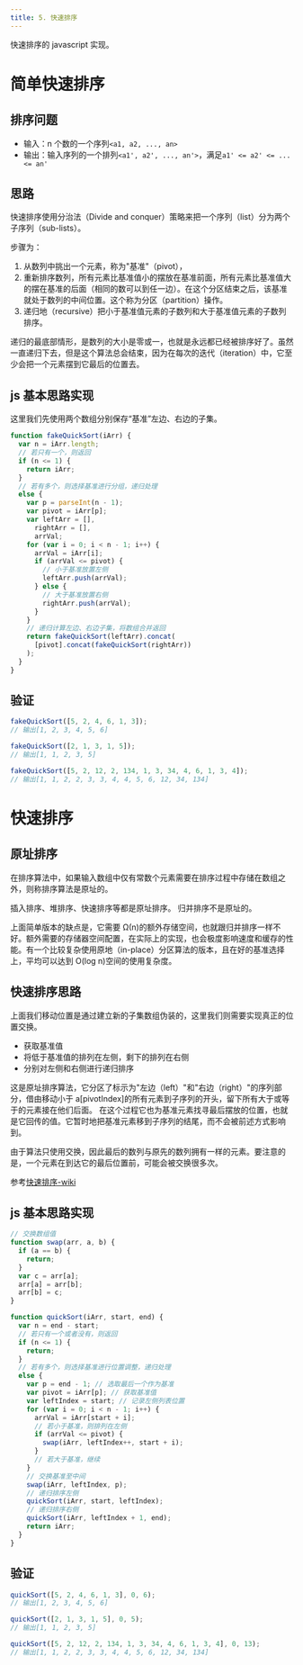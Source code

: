 ```yaml
---
title: 5. 快速排序
---
```


快速排序的 javascript 实现。

<!--more-->

# 简单快速排序

## 排序问题

- 输入：n 个数的一个序列`<a1, a2, ..., an>`
- 输出：输入序列的一个排列`<a1', a2', ..., an'>`，满足`a1' <= a2' <= ... <= an'`

## 思路

快速排序使用分治法（Divide and conquer）策略来把一个序列（list）分为两个子序列（sub-lists）。

步骤为：

1. 从数列中挑出一个元素，称为"基准"（pivot），
2. 重新排序数列，所有元素比基准值小的摆放在基准前面，所有元素比基准值大的摆在基准的后面（相同的数可以到任一边）。在这个分区结束之后，该基准就处于数列的中间位置。这个称为分区（partition）操作。
3. 递归地（recursive）把小于基准值元素的子数列和大于基准值元素的子数列排序。

递归的最底部情形，是数列的大小是零或一，也就是永远都已经被排序好了。虽然一直递归下去，但是这个算法总会结束，因为在每次的迭代（iteration）中，它至少会把一个元素摆到它最后的位置去。

## js 基本思路实现

这里我们先使用两个数组分别保存“基准”左边、右边的子集。

```javascript
function fakeQuickSort(iArr) {
  var n = iArr.length;
  // 若只有一个，则返回
  if (n <= 1) {
    return iArr;
  }
  // 若有多个，则选择基准进行分组，递归处理
  else {
    var p = parseInt(n - 1);
    var pivot = iArr[p];
    var leftArr = [],
      rightArr = [],
      arrVal;
    for (var i = 0; i < n - 1; i++) {
      arrVal = iArr[i];
      if (arrVal <= pivot) {
        // 小于基准放置左侧
        leftArr.push(arrVal);
      } else {
        // 大于基准放置右侧
        rightArr.push(arrVal);
      }
    }
    // 递归计算左边、右边子集，将数组合并返回
    return fakeQuickSort(leftArr).concat(
      [pivot].concat(fakeQuickSort(rightArr))
    );
  }
}
```

## 验证

```javascript
fakeQuickSort([5, 2, 4, 6, 1, 3]);
// 输出[1, 2, 3, 4, 5, 6]

fakeQuickSort([2, 1, 3, 1, 5]);
// 输出[1, 1, 2, 3, 5]

fakeQuickSort([5, 2, 12, 2, 134, 1, 3, 34, 4, 6, 1, 3, 4]);
// 输出[1, 1, 2, 2, 3, 3, 4, 4, 5, 6, 12, 34, 134]
```

# 快速排序

## 原址排序

在排序算法中，如果输入数组中仅有常数个元素需要在排序过程中存储在数组之外，则称排序算法是原址的。

插入排序、堆排序、快速排序等都是原址排序。
归并排序不是原址的。

上面简单版本的缺点是，它需要 Ω(n)的额外存储空间，也就跟归并排序一样不好。额外需要的存储器空间配置，在实际上的实现，也会极度影响速度和缓存的性能。有一个比较复杂使用原地（in-place）分区算法的版本，且在好的基准选择上，平均可以达到 O(log n)空间的使用复杂度。

## 快速排序思路

上面我们移动位置是通过建立新的子集数组伪装的，这里我们则需要实现真正的位置交换。

- 获取基准值
- 将低于基准值的排列在左侧，剩下的排列在右侧
- 分别对左侧和右侧进行递归排序

这是原址排序算法，它分区了标示为"左边（left）"和"右边（right）"的序列部分，借由移动小于 a[pivotIndex]的所有元素到子序列的开头，留下所有大于或等于的元素接在他们后面。
在这个过程它也为基准元素找寻最后摆放的位置，也就是它回传的值。它暂时地把基准元素移到子序列的结尾，而不会被前述方式影响到。

由于算法只使用交换，因此最后的数列与原先的数列拥有一样的元素。要注意的是，一个元素在到达它的最后位置前，可能会被交换很多次。

参考[快速排序-wiki](https://zh.wikipedia.org/wiki/%E5%BF%AB%E9%80%9F%E6%8E%92%E5%BA%8F)

## js 基本思路实现

```javascript
// 交换数组值
function swap(arr, a, b) {
  if (a == b) {
    return;
  }
  var c = arr[a];
  arr[a] = arr[b];
  arr[b] = c;
}

function quickSort(iArr, start, end) {
  var n = end - start;
  // 若只有一个或者没有，则返回
  if (n <= 1) {
    return;
  }
  // 若有多个，则选择基准进行位置调整，递归处理
  else {
    var p = end - 1; // 选取最后一个作为基准
    var pivot = iArr[p]; // 获取基准值
    var leftIndex = start; // 记录左侧列表位置
    for (var i = 0; i < n - 1; i++) {
      arrVal = iArr[start + i];
      // 若小于基准，则排列在左侧
      if (arrVal <= pivot) {
        swap(iArr, leftIndex++, start + i);
      }
      // 若大于基准，继续
    }
    // 交换基准至中间
    swap(iArr, leftIndex, p);
    // 递归排序左侧
    quickSort(iArr, start, leftIndex);
    // 递归排序右侧
    quickSort(iArr, leftIndex + 1, end);
    return iArr;
  }
}
```

## 验证

```javascript
quickSort([5, 2, 4, 6, 1, 3], 0, 6);
// 输出[1, 2, 3, 4, 5, 6]

quickSort([2, 1, 3, 1, 5], 0, 5);
// 输出[1, 1, 2, 3, 5]

quickSort([5, 2, 12, 2, 134, 1, 3, 34, 4, 6, 1, 3, 4], 0, 13);
// 输出[1, 1, 2, 2, 3, 3, 4, 4, 5, 6, 12, 34, 134]
```
